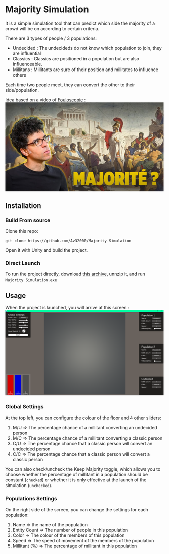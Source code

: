 # Majority Simulation

It is a simple simulation tool that can predict which side the majority of a crowd will be on according to certain criteria.

There are 3 types of people / 3 populations:

- Undecided : The undecideds do not know which population to join, they are influential
- Classics : Classics are positioned in a population but are also influenceable.
- Millitans : Millitants are sure of their position and millitates to influence others

Each time two people meet, they can convert the other to their side/population.

Idea based on a video of [Fouloscopie](https://www.youtube.com/@Fouloscopie) : [![Preview](https://github.com/Av32000/Majority-Simulation/blob/main/src/Videopreview.jpg)](https://www.youtube.com/watch?v=gtXHv95pwyE&t=998s)

## Installation

### Build From source

Clone this repo:

```
git clone https://github.com/Av32000/Majority-Simulation
```

Open it with Unity and build the project.

### Direct Launch

To run the project directly, download [this archive](https://github.com/Av32000/Majority-Simulation/blob/main/src/MajoritySimulation.zip), unnzip it, and run `Majority Simulation.exe`

## Usage

When the project is launched, you will arrive at this screen : ![HomeScreen](https://github.com/Av32000/Majority-Simulation/blob/main/src/HomeScreen.png)

### Global Settings

At the top left, you can configure the colour of the floor and 4 other sliders:

1. M/U => The percentage chance of a millitant converting an undecided person
2. M/C => The percentage chance of a millitant converting a classic person
3. C/U => The percentage chance that a classic person will convert an undecided person
4. C/C => The percentage chance that a classic person will convert a classic person

You can also check/uncheck the Keep Majority toggle, which allows you to choose whether the percentage of millitant in a population should be constant (`checked`) or whether it is only effective at the launch of the simulation (`unchecked`).

### Populations Settings

On the right side of the screen, you can change the settings for each population:

1. Name => the name of the population
2. Entity Count => The number of people in this population
3. Color => The colour of the members of this population
4. Speed => The speed of movement of the members of the population
5. Millitant (%) => The percentage of millitant in this population
